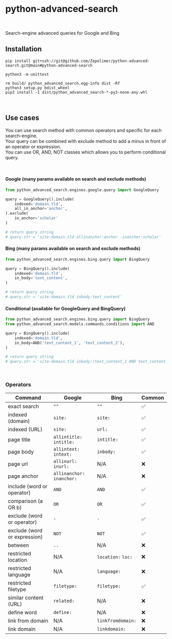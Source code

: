# python-advanced-search
<br/>

Search-engine advanced queries for Google and Bing  


## Installation
```commandline
pip install git+ssh://git@github.com/Zepolimer/python-advanced-search.git@main#python-advanced-search
```

```commandline
python3 -m unittest
```

```commandline
rm build/ python_advanced_search.egg-info dist -Rf
python3 setup.py bdist_wheel
pip3 install -I dist/python_advanced_search-*-py3-none-any.whl
```
<br/>


## Use cases
You can use search method with common operators and specific for each search-engine.  
Your query can be combined with exclude method to add a minus in front of an operator or expression.  
You can use OR, AND, NOT classes which allows you to perform conditional query.

<br/>

#### Google (many params available on search and exclude methods)

```python
from python_advanced_search.engines.google.query import GoogleQuery

query = GoogleQuery().include(
    indexed='domain.tld',
    all_in_anchor='anchor',
).exclude(
    in_anchor='scholar'
)

# return query string
# query.str = 'site:domain.tld allinanchor:anchor -inanchor:scholar'
```

#### Bing (many params available on search and exclude methods)

```python
from python_advanced_search.engines.bing.query import BingQuery

query = BingQuery().include(
    indexed='domain.tld',
    in_body='text_content',
)

# return query string
# query.str = 'site:domain.tld inbody:text_content'
```


#### Conditional (available for GoogleQuery and BingQuery)

```python
from python_advanced_search.engines.bing.query import BingQuery
from python_advanced_search.models.commands.conditions import AND

query = BingQuery().include(
    indexed='domain.tld',
    in_body=AND('text_content_1', 'text_content_2'),
)

# return query string
# query.str = 'site:domain.tld inbody:(text_content_1 AND text_content_2)'
```

<br/>

### Operators
| Command                      | Google                     | Bing               | Common |
|------------------------------|----------------------------|--------------------|--------|
| exact search                 | `""`                       | `""`               | ✅      |
| indexed (domain)             | `site:`                    | `site:`            | ✅      |
| indexed (URL)                | `site:`                    | `url:`             | ✅      |
| page title                   | `allintitle:` `intitle:`   | `intitle:`         | ✅      |
| page body                    | `allintext:` `intext:`     | `inbody:`          | ✅      |
| page url                     | `allinurl:` `inurl:`       | N/A                | ❌      |
| page anchor                  | `allinanchor:` `inanchor:` | N/A                | ❌      |
| include (word or operator)   | `AND`                      | `AND`              | ✅      |
| comparison (a OR b)          | `OR`                       | `OR`               | ✅      |
| exclude (word or operator)   | `-`                        | `-`                | ✅      |
| exclude (word or expression) | `NOT`                      | `NOT`              | ✅      |
| between                      | `..`                       | N/A                | ❌      |
| restricted location          | N/A                        | `location:` `loc:` | ❌      |
| restricted language          | N/A                        | `language:`        | ❌      |
| restricted filetype          | `filetype:`                | `filetype:`        | ✅      |
| similar content (URL)        | `related:`                 | N/A                | ❌      |
| define word                  | `define:`                  | N/A                | ❌      |
| link from domain             | N/A                        | `linkfromdomain:`  | ❌      |
| link domain                  | N/A                        | `linkdomain:`      | ❌      |

